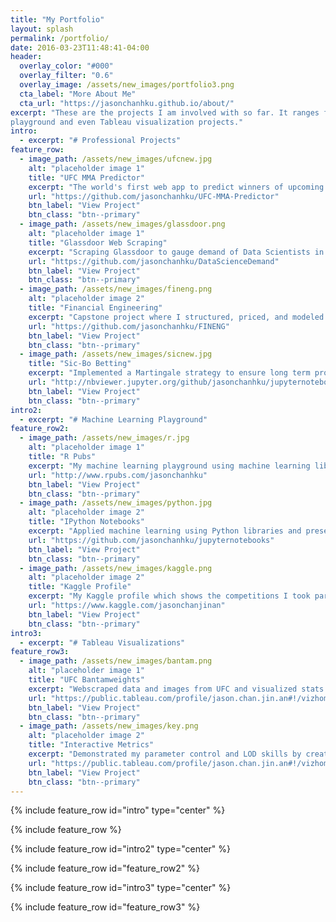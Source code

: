 ```yaml
---
title: "My Portfolio"
layout: splash
permalink: /portfolio/
date: 2016-03-23T11:48:41-04:00
header:
  overlay_color: "#000"
  overlay_filter: "0.6"
  overlay_image: /assets/new_images/portfolio3.png
  cta_label: "More About Me"
  cta_url: "https://jasonchanhku.github.io/about/"
excerpt: "These are the projects I am involved with so far. It ranges from professional projects to machine learning 
playground and even Tableau visualization projects."
intro: 
  - excerpt: "# Professional Projects"
feature_row:
  - image_path: /assets/new_images/ufcnew.jpg
    alt: "placeholder image 1"
    title: "UFC MMA Predictor"
    excerpt: "The world's first web app to predict winners of upcoming UFC MMA fights"
    url: "https://github.com/jasonchanhku/UFC-MMA-Predictor"
    btn_label: "View Project"
    btn_class: "btn--primary" 
  - image_path: /assets/new_images/glassdoor.png
    alt: "placeholder image 1"
    title: "Glassdoor Web Scraping"
    excerpt: "Scraping Glassdoor to gauge demand of Data Scientists in Hong Kong"
    url: "https://github.com/jasonchanhku/DataScienceDemand"
    btn_label: "View Project"
    btn_class: "btn--primary"  
  - image_path: /assets/new_images/fineng.png
    alt: "placeholder image 2"
    title: "Financial Engineering"
    excerpt: "Capstone project where I structured, priced, and modeled returns of a complex product"
    url: "https://github.com/jasonchanhku/FINENG"
    btn_label: "View Project"
    btn_class: "btn--primary"
  - image_path: /assets/new_images/sicnew.jpg
    title: "Sic-Bo Betting"
    excerpt: "Implemented a Martingale strategy to ensure long term profits on simulations"
    url: "http://nbviewer.jupyter.org/github/jasonchanhku/jupyternotebooks/blob/master/Macau%20%E5%A4%A7%E5%B0%8F%20simulation.ipynb"
    btn_label: "View Project"
    btn_class: "btn--primary"
intro2: 
  - excerpt: "# Machine Learning Playground"
feature_row2:
  - image_path: /assets/new_images/r.jpg
    alt: "placeholder image 1"
    title: "R Pubs"
    excerpt: "My machine learning playground using machine learning libraries and experimenting using R"
    url: "http://www.rpubs.com/jasonchanhku"
    btn_label: "View Project"
    btn_class: "btn--primary"  
  - image_path: /assets/new_images/python.jpg
    alt: "placeholder image 2"
    title: "IPython Notebooks"
    excerpt: "Applied machine learning using Python libraries and presenting them in Jupyter Notebooks"
    url: "https://github.com/jasonchanhku/jupyternotebooks"
    btn_label: "View Project"
    btn_class: "btn--primary"
  - image_path: /assets/new_images/kaggle.png
    alt: "placeholder image 2"
    title: "Kaggle Profile"
    excerpt: "My Kaggle profile which shows the competitions I took part in and my rankings alogside my kernels"
    url: "https://www.kaggle.com/jasonchanjinan"
    btn_label: "View Project"
    btn_class: "btn--primary"
intro3: 
  - excerpt: "# Tableau Visualizations"
feature_row3:
  - image_path: /assets/new_images/bantam.png
    alt: "placeholder image 1"
    title: "UFC Bantamweights"
    excerpt: "Webscraped data and images from UFC and visualized stats of UFC top Bantamweights"
    url: "https://public.tableau.com/profile/jason.chan.jin.an#!/vizhome/UFCTop5Bantamweights/UFCTop5Bantamweights"
    btn_label: "View Project"
    btn_class: "btn--primary"  
  - image_path: /assets/new_images/key.png
    alt: "placeholder image 2"
    title: "Interactive Metrics"
    excerpt: "Demonstrated my parameter control and LOD skills by creating advanced analytics"
    url: "https://public.tableau.com/profile/jason.chan.jin.an#!/vizhome/InteractiveKeyMetricsDashboard/Dashboard1"
    btn_label: "View Project"
    btn_class: "btn--primary"
---
```


{% include feature_row id="intro" type="center" %}

{% include feature_row %}

{% include feature_row id="intro2" type="center" %}

{% include feature_row id="feature_row2" %}

{% include feature_row id="intro3" type="center" %}

{% include feature_row id="feature_row3" %}

